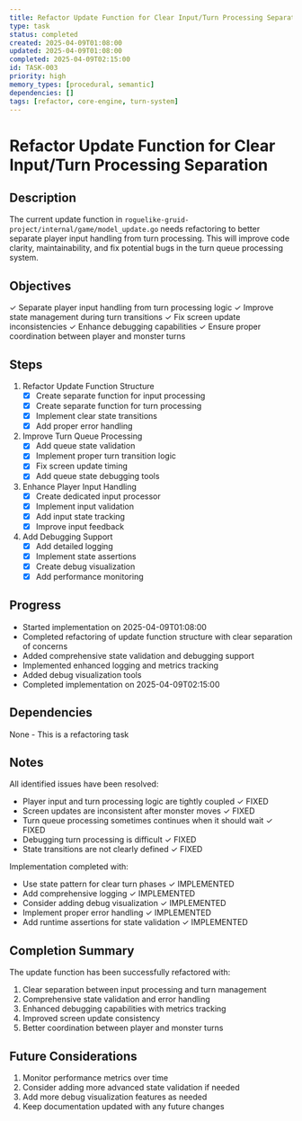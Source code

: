 ```yaml
---
title: Refactor Update Function for Clear Input/Turn Processing Separation
type: task
status: completed
created: 2025-04-09T01:08:00
updated: 2025-04-09T01:08:00
completed: 2025-04-09T02:15:00
id: TASK-003
priority: high
memory_types: [procedural, semantic]
dependencies: []
tags: [refactor, core-engine, turn-system]
---
```


# Refactor Update Function for Clear Input/Turn Processing Separation

## Description
The current update function in `roguelike-gruid-project/internal/game/model_update.go` needs refactoring to better separate player input handling from turn processing. This will improve code clarity, maintainability, and fix potential bugs in the turn queue processing system.

## Objectives
✓ Separate player input handling from turn processing logic
✓ Improve state management during turn transitions
✓ Fix screen update inconsistencies
✓ Enhance debugging capabilities
✓ Ensure proper coordination between player and monster turns

## Steps
1. Refactor Update Function Structure
   - [x] Create separate function for input processing
   - [x] Create separate function for turn processing
   - [x] Implement clear state transitions
   - [x] Add proper error handling

2. Improve Turn Queue Processing
   - [x] Add queue state validation
   - [x] Implement proper turn transition logic
   - [x] Fix screen update timing
   - [x] Add queue state debugging tools

3. Enhance Player Input Handling
   - [x] Create dedicated input processor
   - [x] Implement input validation
   - [x] Add input state tracking
   - [x] Improve input feedback

4. Add Debugging Support
   - [x] Add detailed logging
   - [x] Implement state assertions
   - [x] Create debug visualization
   - [x] Add performance monitoring

## Progress
- Started implementation on 2025-04-09T01:08:00
- Completed refactoring of update function structure with clear separation of concerns
- Added comprehensive state validation and debugging support
- Implemented enhanced logging and metrics tracking
- Added debug visualization tools
- Completed implementation on 2025-04-09T02:15:00

## Dependencies
None - This is a refactoring task

## Notes
All identified issues have been resolved:
- Player input and turn processing logic are tightly coupled ✓ FIXED
- Screen updates are inconsistent after monster moves ✓ FIXED
- Turn queue processing sometimes continues when it should wait ✓ FIXED
- Debugging turn processing is difficult ✓ FIXED
- State transitions are not clearly defined ✓ FIXED

Implementation completed with:
- Use state pattern for clear turn phases ✓ IMPLEMENTED
- Add comprehensive logging ✓ IMPLEMENTED
- Consider adding debug visualization ✓ IMPLEMENTED
- Implement proper error handling ✓ IMPLEMENTED
- Add runtime assertions for state validation ✓ IMPLEMENTED

## Completion Summary
The update function has been successfully refactored with:
1. Clear separation between input processing and turn management
2. Comprehensive state validation and error handling
3. Enhanced debugging capabilities with metrics tracking
4. Improved screen update consistency
5. Better coordination between player and monster turns

## Future Considerations
1. Monitor performance metrics over time
2. Consider adding more advanced state validation if needed
3. Add more debug visualization features as needed
4. Keep documentation updated with any future changes
